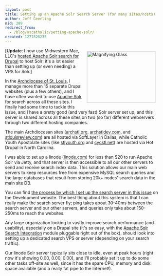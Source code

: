 ```yaml
---
layout: post
title: Setting up an Apache Solr Search Server (for many sites/hosts)
author: Jeff Geerling
nid: 289
redirect_from:
  - /blog/oscatholic/setting-apache-solr/
created: 1277828235
---
```

<img src="http://www.opensourcecatholic.com/sites/opensourcecatholic.com/files/user-uploads/oscatholic/magnifying-glass.jpeg" alt="Magnifying Glass" title="" style="float: right; width: 225px; height: 169px; margin: 10px;" />[<strong>Update</strong>: I now use Midwestern Mac, LLC's <a href="http://www.midwesternmac.com/services/hosted-solr-search">hosted Apache Solr search for Drupal</a> to host Solr; it's a lot easier than setting up (or even needing) a VPS for Solr.]

In the <a href="http://archstl.org">Archdiocese of St. Louis</a>, I manage more than 15 separate Drupal websites (plus a few others), and I have often wanted to use <a href="http://lucene.apache.org/solr/">Apache Solr</a> for search across all these sites. I finally had some time to tackle this issue, and I have a pretty good (and very fast) Solr server set up, and this server is shared across all these sites on two (so far) different webservers through two different hosting companies.

The main Archdiocesan sites (<a href="http://archstl.org">archstl.org</a>, <a href="http://archstldev.com">archstldev.com</a>, and <a href="http://stlouisreview.com">stlouisreview.com</a>) are all hosted via SoftLayer in Dallas, while Catholic Youth Apostolate sites (like <a href="http://stlyouth.org">stlyouth.org</a> and <a href="http://www.cycstl.net">cycstl.net</a>) are hosted via Hot Drupal in North Carolina.

I was able to set up a linode (<a href="http://linode.com">linode.com</a>) for less than $20 to run Apache Solr via Jetty, and that server is then accessible to all our other servers to send and receive search index data. This solution allows our main web servers to keep resources free from expensive MySQL search queries and the large databases that result from storing 20k+ nodes' search data in the main site DB.

You can find <a href="http://archstldev.com/node/319">the process by which I set up the search server in this issue</a> on the Development website. The best thing about this system is that I can really make the search server fly; ping takes about 30-40ms between the search server and our other servers, and queries only take about 150-250ms to reach the websites.

Any large organization looking to vastly improve search performance (and usability), especially on a Drupal site (it's so easy, with the <a href="http://drupal.org/project/apachesolr">Apache Solr Search Integration</a> module pluggable right out of the box), should look into setting up a dedicated search VPS or server (depending on your search traffic).

Our linode Solr server typically sits close to idle, even at peak hours (right now it's showing 0.00, 0.00, 0.00), and I'll probably set it up to do some other tasks off-site as well, since it has the spare CPU, memory and disk space available (and a really fat pipe to the Internet!).
